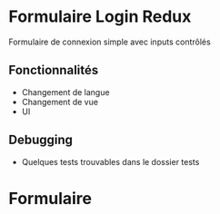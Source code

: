 # Formulaire Login Redux

Formulaire de connexion simple avec inputs contrôlés

## Fonctionnalités

* Changement de langue
* Changement de vue
* UI

## Debugging

* Quelques tests trouvables dans le dossier tests
# Formulaire
